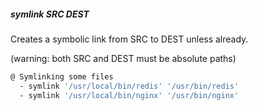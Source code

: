 ##### symlink SRC DEST

Creates a symbolic link from SRC to DEST unless already.

(warning: both SRC and DEST must be absolute paths)

```bash
@ Symlinking some files
  - symlink '/usr/local/bin/redis' '/usr/bin/redis'
  - symlink '/usr/local/bin/nginx' '/usr/bin/nginx'
```
